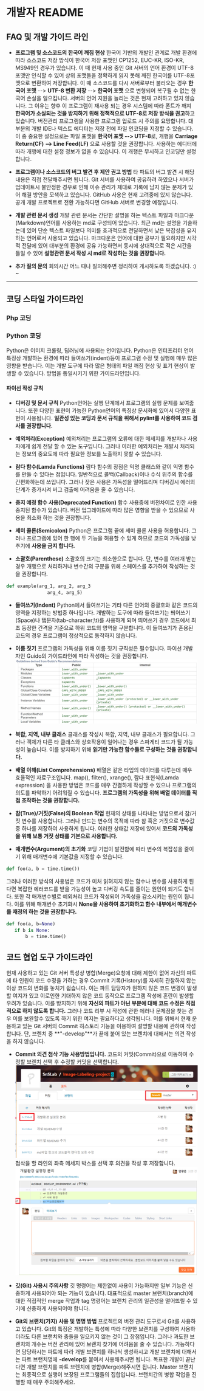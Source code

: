 # 개발자 README

## FAQ 및 개발 가이드 라인

* **프로그램 및 소스코드의 한국어 깨짐 현상**
 한국어 기반의 개발인 관계로 개발 환경에 따라 소스코드 저장 방식이 한국어 저장 포맷인 CP1252, EUC-KR, ISO-KR, MS949인 경우가 있습니다. 이 때 현재 사용 중인 Git 서버의 언어 환경이 UTF-8 포맷만 인식할 수 있어 상위 포맷들을 정확하게 읽지 못해 깨진 한국어를 UTF-8포맷으로 변환하여 저장합니다. 이 때 소스코드를 다시 서버로부터 불러오는 경우 **한국어 포맷** --> **UTF-8 변환 저장** --> **한국어 포맷** 으로 변형되어 복구될 수 없는 한국어 손실을 일으킵니다.
 서버의 언어 지원을 늘리는 것은 현재 고려하고 있지 않습니다. 그 이유는 향후 이 프로그램이 재사용 되는 경우 시스템에 따라 폰트가 깨져 **한국어가 소실되는 것을 방지하기 위해 정책적으로 UTF-8로 저장 방식을 권고**하고 있습니다. 버전관리 프로그램을 사용한 프로그램 업로드 시 주의를 요망합니다.
 대부분의 개발 IDE나 텍스트 에디터는 저장 전에 파일 인코딩을 지정할 수 있습니다. 이 중 중요한 설정으로는 파일 포맷을 **한국어 포멧 --> UTF-8**로, 개행을 **Carriage Return(CF) --> Line Feed(LF)** 으로 사용할 것을 권장합니다. 사용하는 에디터에 따라 개행에 대한 설정 정보가 없을 수 있습니다. 이 개행은 무시하고 인코딩만 설정합니다.

* **프로그램이나 소스코드의 버그 발견 후 제안 권고 방법**
 타 파트의 버그 발견 시 해당 내용은 직접 전달해주시면 됩니다. Git 서버를 사용하여 공유하려 하였으나 서버가 업데이트시 불안정한 경우로 인해 이슈 관리가 제대로 기록에 남지 않는 문제가 있어 해결 방안을 모색하고 있습니다. GitHub 사용은 현재 고려중에 있지 않습니다. 공개 개발 프로젝트로 전환 가능하다면 GitHub 서버로 변경할 예정입니다.

* **개발 관련 문서 생성**
 개발 관련 문서는 간단한 설명을 하는 텍스트 파일과 마크다운(Markdown)언어를 사용하는 md로 구성되어 있습니다. 최근 md는 설명을 기술하는데 있어 단순 텍스트 파일보다 의미를 효과적으로 전달하면서 낮은 복잡성을 유지하는 언어로서 사용되고 있습니다. 마크다운은 언어에 대한 공부가 필요하지만 시각적 전달에 있어 대부분의 환경에 공유 가능하면서 동시에 상대적으로 적은 시간을 들일 수 있어 **설명관련 문서 작성 시 md로 작성하는 것을 권장합니다.**

* **추가 질의 문의**
 회의시간 어느 때나 질의해주면 정리하여 게시하도록 하겠습니다. :) ~

----

## 코딩 스타일 가이드라인

### Php 코딩 

### Python 코딩

 Python은 이미지 크롤링, 딥러닝에 사용되는 언어입니다. Python은 인터프리터 언어 특징상 개발하는 환경에 따라 들여쓰기(indent)등이 프로그램 수정 및 실행에 매우 많은 영향을 받습니다. 이는 개발 도구에 따라 많은 형태의 파일 깨짐 현상 및 표기 현상이 발생할 수 있습니다. 방법을 통일시키기 위한 가이드라인입니다.

#### 파이선 작성 규칙

* **디버깅 및 문서 규칙**
 Python언어는 실행 단계에서 프로그램의 실행 문제를 보여줍니다. 또한 다양한 표현이 가능한 Python언어의 특징상 문서화에 있어서 다양한 표현이 사용됩니다. **일관성 있는 코딩과 문서 규칙을 위해서 pylint를 사용하여 코드 검사를 권장합니다.**

* **예외처리(Exception)**
 예외처리는 프로그램의 오류에 대한 메세지를 개발자나 사용자에게 쉽게 전달 할 수 있는 도구입니다. 그러나 이러한 예외처리는 개발시 처리되는 정보의 중요도에 따라 필요한 정보를 노출하지 못할 수 있습니다.

* **람다 함수(Lamda Functions)**
 람다 함수의 장점은 익명 클래스와 같이 익명 함수를 만들 수 있다는 점입니다. 일반적으로 콜백(Callback)이나 수식 위주의 함수를 간편화하는데 쓰입니다. 그러나 잦은 사용은 가독성을 떨어뜨리며 디버깅시 에러의 단계가 증가시켜 버그 검출에 어려움을 줄 수 있습니다.

* **중지 예정 함수 사용(Deprecated Function)**
 함수 사용중에 버전차이로 인한 사용 중지된 함수가 있습니다. 버전 업그레이드에 따라 많은 영향을 받을 수 있으므로 사용을 최소화 하는 것을 권장합니다.

* **세미 콜론(Semicolon)**
 Python은 프로그램 끝에 세미 콜론 사용을 허용합니다. 그러나 프로그램에 있어 한 행에 두 기능을 허용할 수 있게 하므로 코드의 가독성을 낮추기에 **사용을 금지 합니다.**

* **소괄호(Parenthese)**
 소괄호의 크기는 최소한으로 합니다. 단, 변수를 여러개 받는 경우 개행으로 처리하거나 변수간의 구분을 위헤 스페이스를 추가하여 작성하는 것을 권장합니다.

```python
def example(arg_1, arg_2, arg_3
               arg_4, arg_5)
```

* **들여쓰기(Indent)**
 Python에서 들여쓰기는 기타 다른 언어의 중괄호와 같은 코드의 영역을 지정하는 방법중 하나입니다. 개발하는 도구에 따라 들여쓰기는 띄어쓰기(Space)나 탭문자(tab-character;\t)를 사용하게 되며 띄어쓰기 경우 코드에서 최초 등장한 간격을 기준으로 하위 코드의 영역을 구분합니다. 이 들여쓰기가 혼용된 코드의 경우 프로그램이 정상적으로 동작하지 않습니다.

* **이름 짓기**
 프로그램의 가독성을 위해 이름 짓기 규칙성은 필수입니다. 파이선 개발자인 Guido의 가이드라인에 따라 작성하는 것을 권장합니다.
![](gitPageResources/Guido_Recommendation.jpg)

* **복합, 지역, 내부 클래스**
 클래스를 작성시 복합, 지역, 내부 클래스가 필요합니다. 그러나 객체가 다른 타 클래스와 상호작용이 일어나는 경우 스파게티 코드가 될 가능성이 높습니다. 이를 방지하기 위해 **읽기만 가능한 함수들로 구성하는 것을 권장합니다.**

* **배열 이해(List Comprehensions)**
 배열은 같은 타입의 데이터를 다루는데 매우 효율적인 자료구조입니다. map(), filter(), xrange(), 람다 표현식(Lamda expression) 을 사용한 방법은 코드를 매우 간결하게 작성할 수 있으나 프로그램의 의도를 파악하기 어려워질 수 있습니다. **프로그램의 가독성을 위해 배열 데이터를 직접 조작하는 것을 권장합니다.**

* **참(True)/거짓(False)의 Boolean 작업**
 현재의 상태를 나타내는 방법으로서 참/거짓 변수를 사용합니다. 그러나 만드는 변수의 목적에 따라 참 혹은 거짓으로 변수값 중 하나를 저장하여 사용하게 됩니다. 이러한 상태값 저장에 있어서 **코드의 가독성을 위해 보통 거짓 상태를 기본으로 사용합니다.**

* **매개변수(Argument)의 초기화**
 코딩 기법이 발전함에 따라 변수의 복잡성을 줄이기 위해 매개변수에 기본값을 지정할 수 있습니다.
 ```python
def foo(a, b = time.time())
 ```
 그러나 이러한 방식의 사용법은 코드가 미처 읽혀지지 않는 함수나 변수를 사용하게 된다면 복잡한 에러코드를 받을 가능성이 높고 디버깅 속도를 줄이는 원인이 되기도 합니다. 또한 각 매개변수별로 예외처리 코드가 작성되어 가독성을 감소시키는 원인이 됩니다. 이를 위해 매개변수 초기화시 **None을 사용하여 초기화하고 함수 내부에서 매개변수를 재정의 하는 것을 권장합니다.**
 ```python
 def foo(a, b=None)
    if b is None:
        b = time.time()
 ```

## 코드 협업 도구 가이드라인

 현재 사용하고 있는 Git 서버 특성상 병합(Merge)요청에 대해 제한이 없어 자신의 파트에 타 인원이 코드 수정을 가하는 경우 Commit 기록(History)를 자세히 관찰하지 않는 이상 코드의 변화를 놓치기 쉽습니다. 이는 파트 담당자가 원하지 않은 코드 변경이 발생할 여지가 있고 이로인한 기대하지 않은 코드 동작으로 프로그램 작성에 혼란이 발생할 우려가 있습니다. 이를 방지하기 위해 **자신의 파트가 아닌 부분에 대해 코드 수정은 직접적으로 하지 않도록 합니다.** 그러나 코드 리뷰 시 작성에 관한 에러나 문제점을 찾는 경우 이를 보완할수 있도록 하기 위한 여지는 필요하다고 생각됩니다. 이를 위해서 현재 운용하고 있는 Git 서버의 Commit 히스토리 기능을 이용하여 설명할 내용에 관하여 작성합니다. 단, 브렌치 중 **"-develop"**가 끝에 붙어 있는 브렌치에 대해서는 의견 작성을 하지 않습니다.

 * **Commit 의견 첨삭 기능 사용방법입니다.**
 코드의 커밋(Commit)으로 이동하여 수정할 브렌치 선택 후 수정할 커밋을 선택합니다.
 ![](gitPageResources/commit_comment_append_1.png)
 첨삭을 할 라인의 좌측 메세지 박스를 선택 후 의견을 작성 후 저장합니다.
 ![](gitPageResources/commit_comment_append_2.png)

* **깃(Git) 사용시 주의사항**
 깃 명령어는 제한없이 사용이 가능하지만 일부 기능은 신중하게 사용되어야 되는 기능이 있습니다. 대표적으로 master 브랜치(branch)에 대한 직접적인 merge 작업과 tag 명령어는 브랜치 관리의 일관성을 떨어뜨릴 수 있기에 신중하게 사용되어야 합니다.

* **Git의 브랜치(가지) 사용 및 명명 방법**
 프로젝트의 버전 관리 도구로서 Git를 사용하고 있습니다. Git의 특징은 개발하는 특성에 따라 다양한 브랜치를 구성하여 사용하더라도 다른 브랜치와 충돌을 일으키지 않는 것이 그 장점입니다. 그러나 과도한 브랜치의 개수는 버전 관리에 있어 브랜치 찾기에 어려움을 줄 수 있습니다. 가능하다면 담당하시는 파트에 따라 개별 브랜치를 하나씩 생성하시고 개발 브렌치에 대해서는 파트 브랜치명에 **-develop**를 붙여서 사용해주시면 됩니다. 목표한 개발이 끝난다면 개발 브렌치를 파트 브렌치에 병합(Merge)해주시면 됩니다.
 Master 브랜치는 최종적으로 실행이 보장된 프로그램들의 집합입니다. 브랜치간의 병합 작업을 진행할 때 매우 주의해주세요.